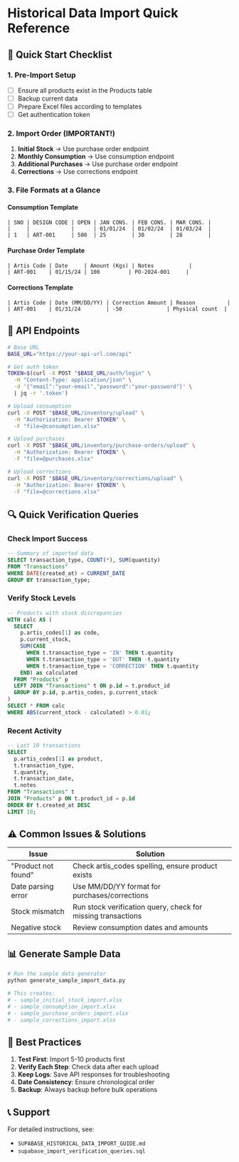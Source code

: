 # Historical Data Import Quick Reference

## 🚀 Quick Start Checklist

### 1. Pre-Import Setup
- [ ] Ensure all products exist in the Products table
- [ ] Backup current data
- [ ] Prepare Excel files according to templates
- [ ] Get authentication token

### 2. Import Order (IMPORTANT!)
1. **Initial Stock** → Use purchase order endpoint
2. **Monthly Consumption** → Use consumption endpoint  
3. **Additional Purchases** → Use purchase order endpoint
4. **Corrections** → Use corrections endpoint

### 3. File Formats at a Glance

#### Consumption Template
```
| SNO | DESIGN CODE | OPEN | JAN CONS. | FEB CONS. | MAR CONS. |
|     |             |      | 01/01/24  | 01/02/24  | 01/03/24  |
| 1   | ART-001     | 500  | 25        | 30        | 28        |
```

#### Purchase Order Template
```
| Artis Code | Date     | Amount (Kgs) | Notes           |
| ART-001    | 01/15/24 | 100         | PO-2024-001     |
```

#### Corrections Template
```
| Artis Code | Date (MM/DD/YY) | Correction Amount | Reason          |
| ART-001    | 01/31/24        | -50              | Physical count  |
```

## 📡 API Endpoints

```bash
# Base URL
BASE_URL="https://your-api-url.com/api"

# Get auth token
TOKEN=$(curl -X POST "$BASE_URL/auth/login" \
  -H "Content-Type: application/json" \
  -d '{"email":"your-email","password":"your-password"}' \
  | jq -r '.token')

# Upload consumption
curl -X POST "$BASE_URL/inventory/upload" \
  -H "Authorization: Bearer $TOKEN" \
  -F "file=@consumption.xlsx"

# Upload purchases
curl -X POST "$BASE_URL/inventory/purchase-orders/upload" \
  -H "Authorization: Bearer $TOKEN" \
  -F "file=@purchases.xlsx"

# Upload corrections
curl -X POST "$BASE_URL/inventory/corrections/upload" \
  -H "Authorization: Bearer $TOKEN" \
  -F "file=@corrections.xlsx"
```

## 🔍 Quick Verification Queries

### Check Import Success
```sql
-- Summary of imported data
SELECT transaction_type, COUNT(*), SUM(quantity)
FROM "Transactions"
WHERE DATE(created_at) = CURRENT_DATE
GROUP BY transaction_type;
```

### Verify Stock Levels
```sql
-- Products with stock discrepancies
WITH calc AS (
  SELECT 
    p.artis_codes[1] as code,
    p.current_stock,
    SUM(CASE 
      WHEN t.transaction_type = 'IN' THEN t.quantity
      WHEN t.transaction_type = 'OUT' THEN -t.quantity
      WHEN t.transaction_type = 'CORRECTION' THEN t.quantity
    END) as calculated
  FROM "Products" p
  LEFT JOIN "Transactions" t ON p.id = t.product_id
  GROUP BY p.id, p.artis_codes, p.current_stock
)
SELECT * FROM calc 
WHERE ABS(current_stock - calculated) > 0.01;
```

### Recent Activity
```sql
-- Last 10 transactions
SELECT 
  p.artis_codes[1] as product,
  t.transaction_type,
  t.quantity,
  t.transaction_date,
  t.notes
FROM "Transactions" t
JOIN "Products" p ON t.product_id = p.id
ORDER BY t.created_at DESC
LIMIT 10;
```

## ⚠️ Common Issues & Solutions

| Issue | Solution |
|-------|----------|
| "Product not found" | Check artis_codes spelling, ensure product exists |
| Date parsing error | Use MM/DD/YY format for purchases/corrections |
| Stock mismatch | Run stock verification query, check for missing transactions |
| Negative stock | Review consumption dates and amounts |

## 📊 Generate Sample Data

```bash
# Run the sample data generator
python generate_sample_import_data.py

# This creates:
# - sample_initial_stock_import.xlsx
# - sample_consumption_import.xlsx  
# - sample_purchase_orders_import.xlsx
# - sample_corrections_import.xlsx
```

## 🎯 Best Practices

1. **Test First**: Import 5-10 products first
2. **Verify Each Step**: Check data after each upload
3. **Keep Logs**: Save API responses for troubleshooting
4. **Date Consistency**: Ensure chronological order
5. **Backup**: Always backup before bulk operations

## 📞 Support

For detailed instructions, see:
- `SUPABASE_HISTORICAL_DATA_IMPORT_GUIDE.md`
- `supabase_import_verification_queries.sql`